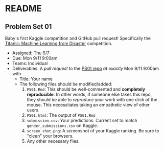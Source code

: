 README
================

Problem Set 01
--------------

Baby's first Kaggle competition and GitHub pull request! Specifically the [Titanic: Machine Learning from Disaster](https://www.kaggle.com/c/titanic) competition.

-   Assigned: Thu 9/7
-   Due: Mon 9/11 9:00am
-   Teams: Individual
-   Deliverables: A *pull request* to the [PS01 repo](https://github.com/2017-09-Amherst-STAT495/PS01) *at exactly* Mon 9/11 9:00am with
    -   Title: Your name
    -   The following files should be modified/added:
        1.  `PS01.Rmd`: This should be well-commented and **completely reproducible**. In other words, if someone else takes this repo, they should be able to *reproduce* your work with one click of the mouse. This necessitates taking an empathetic view of other users.
        2.  `PS01.html`: The output of `PS01.Rmd`
        3.  `submission.csv`: Your predictions. Current set to match `gender_submissions.csv` on Kaggle.
        4.  `screen_shot.png`: A screenshot of your Kaggle ranking. Be sure to "clean" your browsers.
        5.  Any other necessary files.
